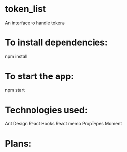 # token_list
An interface to handle tokens

# To install dependencies:
npm install

# To start the app:
npm start

# Technologies used:
Ant Design 
React Hooks 
React memo
PropTypes
Moment

# Plans:



